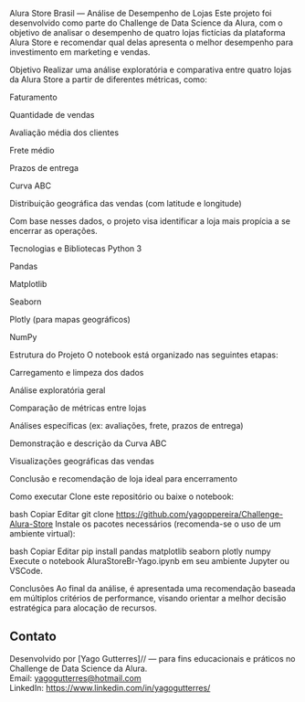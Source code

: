 Alura Store Brasil — Análise de Desempenho de Lojas
Este projeto foi desenvolvido como parte do Challenge de Data Science da Alura, com o objetivo de analisar o desempenho de quatro lojas fictícias da plataforma Alura Store e recomendar qual delas apresenta o melhor desempenho para investimento em marketing e vendas.

Objetivo
Realizar uma análise exploratória e comparativa entre quatro lojas da Alura Store a partir de diferentes métricas, como:

Faturamento

Quantidade de vendas

Avaliação média dos clientes

Frete médio

Prazos de entrega

Curva ABC

Distribuição geográfica das vendas (com latitude e longitude)

Com base nesses dados, o projeto visa identificar a loja mais propícia a se encerrar as operações.

Tecnologias e Bibliotecas
Python 3

Pandas

Matplotlib

Seaborn

Plotly (para mapas geográficos)

NumPy

Estrutura do Projeto
O notebook está organizado nas seguintes etapas:

Carregamento e limpeza dos dados

Análise exploratória geral

Comparação de métricas entre lojas

Análises específicas (ex: avaliações, frete, prazos de entrega)

Demonstração e descrição da Curva ABC

Visualizações geográficas das vendas

Conclusão e recomendação de loja ideal para encerramento

Como executar
Clone este repositório ou baixe o notebook:

bash
Copiar
Editar
git clone https://github.com/yagoppereira/Challenge-Alura-Store
Instale os pacotes necessários (recomenda-se o uso de um ambiente virtual):

bash
Copiar
Editar
pip install pandas matplotlib seaborn plotly numpy
Execute o notebook AluraStoreBr-Yago.ipynb em seu ambiente Jupyter ou VSCode.

Conclusões
Ao final da análise, é apresentada uma recomendação baseada em múltiplos critérios de performance, visando orientar a melhor decisão estratégica para alocação de recursos.


## Contato

Desenvolvido por [Yago Gutterres]// — para fins educacionais e práticos no Challenge de Data Science da Alura.  
 Email: yagogutterres@hotmail.com  
 LinkedIn: https://www.linkedin.com/in/yagogutterres/
